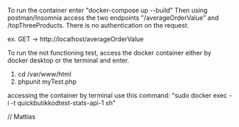 To run the container enter "docker-compose up --build"
Then using postman/Insomnia access the two endpoints "/averageOrderValue" and /topThreeProducts.
There is no authentication on the request.

ex. GET -> http://localhost/averageOrderValue

To run the not functioning test, access the docker container either by docker desktop or the terminal and enter.
1. cd /var/www/html
2. phpunit myTest.php

accessing the container by terminal use this command:
"sudo docker exec -i -t quickbutikkodtest-stats-api-1 sh"

// Mattias